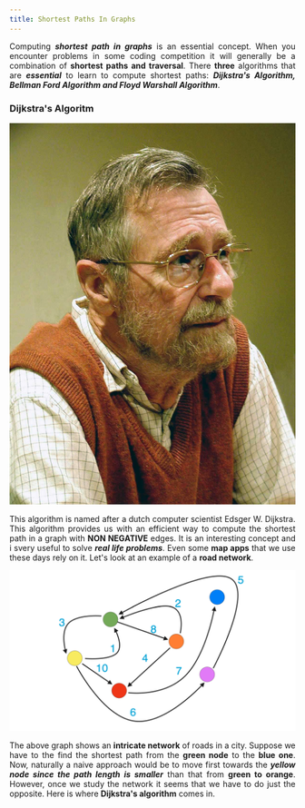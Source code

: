 ```yaml
---
title: Shortest Paths In Graphs
---
```


<div style="text-align: justify">
Computing <em><b>shortest path in graphs</b></em> is an essential concept. When you encounter problems in some coding competition it will generally be a combination of <b>shortest paths and traversal</b>. There <b>three</b> algorithms that are <em><b>essential</b></em> to learn to compute shortest paths: <em><b>Dijkstra's Algorithm, Bellman Ford Algorithm and Floyd Warshall Algorithm</b></em>.
</div>

### Dijkstra's Algoritm

![Edsger W. Dijkstra](/images/Edsger_Wybe_Dijkstra.jpg "Edsger W. Dijkstra")

<div style="text-align: justify">
This algorithm is named after a dutch computer scientist Edsger W. Dijkstra. This algorithm provides us with an efficient way to compute the shortest path in a graph with <b>NON NEGATIVE</b> edges. It is an interesting concept and i svery useful to solve <em><b>real life problems</b></em>. Even some <b>map apps</b> that we use these days rely on it. Let's look at an example of a <b>road network</b>.
</div>

![Road Network](/images/Shortest.png "Road Network")

<div style="text-align: justify">
  The above graph shows an <b>intricate network</b> of roads in a city. Suppose we have to the find the shortest path from the <b>green node</b> to the <b>blue one</b>. Now, naturally a naive approach would be to move first towards the <em><b>yellow node since the path length is smaller</b></em> than that from <b>green to orange</b>. However, once we study the network it seems that we have to do just the opposite. Here is where <b>Dijkstra's algorithm</b> comes in.
</div>
